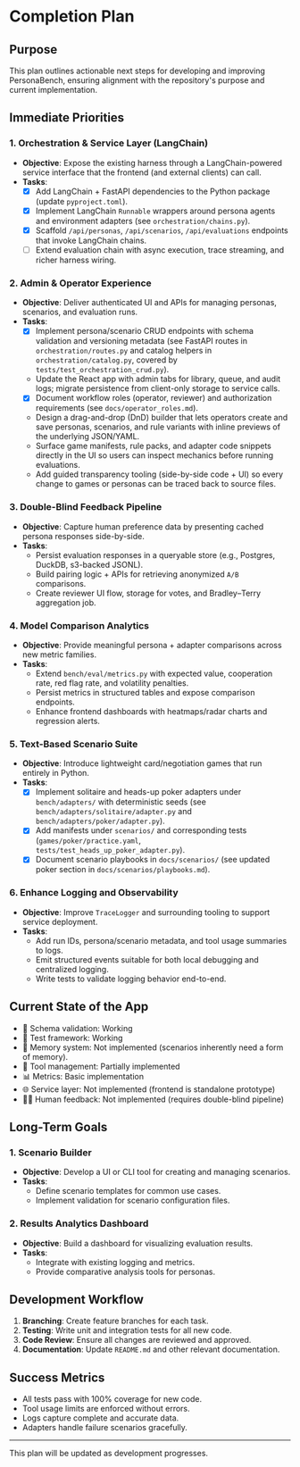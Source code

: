 # Completion Plan

## Purpose
This plan outlines actionable next steps for developing and improving PersonaBench, ensuring alignment with the repository's purpose and current implementation.

## Immediate Priorities

### 1. Orchestration & Service Layer (LangChain)
- **Objective**: Expose the existing harness through a LangChain-powered service interface that the frontend (and external clients) can call.
- **Tasks**:
  - [x] Add LangChain + FastAPI dependencies to the Python package (update `pyproject.toml`).
  - [x] Implement LangChain `Runnable` wrappers around persona agents and environment adapters (see `orchestration/chains.py`).
  - [x] Scaffold `/api/personas`, `/api/scenarios`, `/api/evaluations` endpoints that invoke LangChain chains.
  - [ ] Extend evaluation chain with async execution, trace streaming, and richer harness wiring.

### 2. Admin & Operator Experience
- **Objective**: Deliver authenticated UI and APIs for managing personas, scenarios, and evaluation runs.
- **Tasks**:
  - [x] Implement persona/scenario CRUD endpoints with schema validation and versioning metadata (see FastAPI routes in `orchestration/routes.py` and catalog helpers in `orchestration/catalog.py`, covered by `tests/test_orchestration_crud.py`).
  - Update the React app with admin tabs for library, queue, and audit logs; migrate persistence from client-only storage to service calls.
  - [x] Document workflow roles (operator, reviewer) and authorization requirements (see `docs/operator_roles.md`).
  - Design a drag-and-drop (DnD) builder that lets operators create and save personas, scenarios, and rule variants with inline previews of the underlying JSON/YAML.
  - Surface game manifests, rule packs, and adapter code snippets directly in the UI so users can inspect mechanics before running evaluations.
  - Add guided transparency tooling (side-by-side code + UI) so every change to games or personas can be traced back to source files.

### 3. Double-Blind Feedback Pipeline
- **Objective**: Capture human preference data by presenting cached persona responses side-by-side.
- **Tasks**:
  - Persist evaluation responses in a queryable store (e.g., Postgres, DuckDB, s3-backed JSONL).
  - Build pairing logic + APIs for retrieving anonymized `A/B` comparisons.
  - Create reviewer UI flow, storage for votes, and Bradley–Terry aggregation job.

### 4. Model Comparison Analytics
- **Objective**: Provide meaningful persona + adapter comparisons across new metric families.
- **Tasks**:
  - Extend `bench/eval/metrics.py` with expected value, cooperation rate, red flag rate, and volatility penalties.
  - Persist metrics in structured tables and expose comparison endpoints.
  - Enhance frontend dashboards with heatmaps/radar charts and regression alerts.

### 5. Text-Based Scenario Suite
- **Objective**: Introduce lightweight card/negotiation games that run entirely in Python.
- **Tasks**:
  - [x] Implement solitaire and heads-up poker adapters under `bench/adapters/` with deterministic seeds (see `bench/adapters/solitaire/adapter.py` and `bench/adapters/poker/adapter.py`).
  - [x] Add manifests under `scenarios/` and corresponding tests (`games/poker/practice.yaml`, `tests/test_heads_up_poker_adapter.py`).
  - [x] Document scenario playbooks in `docs/scenarios/` (see updated poker section in `docs/scenarios/playbooks.md`).

### 6. Enhance Logging and Observability
- **Objective**: Improve `TraceLogger` and surrounding tooling to support service deployment.
- **Tasks**:
  - Add run IDs, persona/scenario metadata, and tool usage summaries to logs.
  - Emit structured events suitable for both local debugging and centralized logging.
  - Write tests to validate logging behavior end-to-end.

## Current State of the App
- 📝 Schema validation: Working
- 🧪 Test framework: Working
- 💾 Memory system: Not implemented (scenarios inherently need a form of memory).
- 🔧 Tool management: Partially implemented
- 📊 Metrics: Basic implementation
- 🌐 Service layer: Not implemented (frontend is standalone prototype)
- 🧑‍🔬 Human feedback: Not implemented (requires double-blind pipeline)

## Long-Term Goals

### 1. Scenario Builder
- **Objective**: Develop a UI or CLI tool for creating and managing scenarios.
- **Tasks**:
  - Define scenario templates for common use cases.
  - Implement validation for scenario configuration files.

### 2. Results Analytics Dashboard
- **Objective**: Build a dashboard for visualizing evaluation results.
- **Tasks**:
  - Integrate with existing logging and metrics.
  - Provide comparative analysis tools for personas.

## Development Workflow
1. **Branching**: Create feature branches for each task.
2. **Testing**: Write unit and integration tests for all new code.
3. **Code Review**: Ensure all changes are reviewed and approved.
4. **Documentation**: Update `README.md` and other relevant documentation.

## Success Metrics
- All tests pass with 100% coverage for new code.
- Tool usage limits are enforced without errors.
- Logs capture complete and accurate data.
- Adapters handle failure scenarios gracefully.

---
This plan will be updated as development progresses.